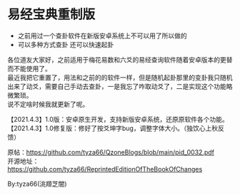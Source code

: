 # 易经宝典重制版
- 之前用过一个查卦软件在新版安卓系统上不可以用了所以做的
- 可以多种方式查卦 还可以快速起卦

 各位道友大家好，之前适用于梅花易数和六爻的易经查询软件随着安卓版本的更替而不能使用了。  
最近我把它重置了，用法和之前的的软件一样，但是随机起卦那里的变卦我只随机出来了动爻，需要自己手动去查卦，一是我忘了咋取动爻了，二是实现这个功能略微繁琐。  
说不定啥时候我就更新了呢。  
 
【2021.4.3】1.0版：安卓原生开发，支持新版安卓系统，还原原软件各个功能。  
【2021.4.3】1.0修复版：修好了按爻坤字bug，调整字体大小。（独饮心上秋反馈）  

原帖：https://github.com/tyza66/QzoneBlogs/blob/main/pid_0032.pdf  
开源地址：https://github.com/tyza66/ReprintedEditionOfTheBookOfChanges

By:tyza66(洮羱芝闇)
